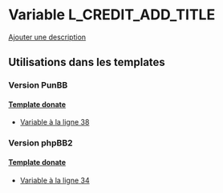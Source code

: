 # Variable L_CREDIT_ADD_TITLE
[Ajouter une description](https://fa-tvars.appspot.com/var/L_CREDIT_ADD_TITLE)

## Utilisations dans les templates

### Version PunBB

#### [Template donate](punbb/donate.md)
* [Variable &agrave; la ligne 38](../punbb/donate.tpl#L38)

### Version phpBB2

#### [Template donate](subsilver/donate.md)
* [Variable &agrave; la ligne 34](../subsilver/donate.tpl#L34)